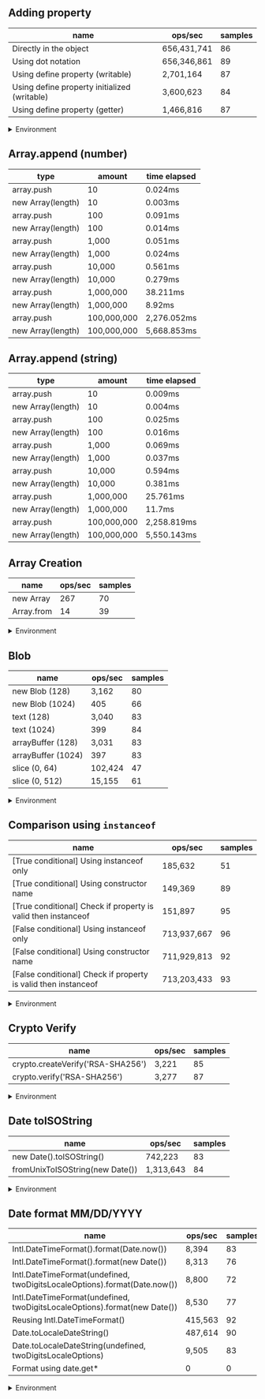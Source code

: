 ## Adding property

|name|ops/sec|samples|
|-|-|-|
|Directly in the object|656,431,741|86|
|Using dot notation|656,346,861|89|
|Using define property (writable)|2,701,164|87|
|Using define property initialized (writable)|3,600,623|84|
|Using define property (getter)|1,466,816|87|


<details>
<summary>Environment</summary>

* __Machine:__ linux x64 | 2 vCPUs | 6.8GB Mem
* __Run:__ Wed Oct 25 2023 03:36:13 GMT+0000 (Coordinated Universal Time)
</details>

<!--
{"environment":{"platform":"linux","arch":"x64","cpus":2,"totalMemory":6.7597503662109375},"benchmarks":[{"name":"Directly in the object","opsSec":656431741.1529161,"samples":6},{"name":"Using dot notation","opsSec":656346861.0132911,"samples":8},{"name":"Using define property (writable)","opsSec":2701164.2349922196,"samples":3},{"name":"Using define property initialized (writable)","opsSec":3600622.7051899326,"samples":5},{"name":"Using define property (getter)","opsSec":1466815.6521034078,"samples":4}]}-->

## Array.append (number)

|type|amount|time elapsed|
|-|-|-|
array.push|10|0.024ms
new Array(length)|10|0.003ms
array.push|100|0.091ms
new Array(length)|100|0.014ms
array.push|1,000|0.051ms
new Array(length)|1,000|0.024ms
array.push|10,000|0.561ms
new Array(length)|10,000|0.279ms
array.push|1,000,000|38.211ms
new Array(length)|1,000,000|8.92ms
array.push|100,000,000|2,276.052ms
new Array(length)|100,000,000|5,668.853ms
## Array.append (string)

|type|amount|time elapsed|
|-|-|-|
array.push|10|0.009ms
new Array(length)|10|0.004ms
array.push|100|0.025ms
new Array(length)|100|0.016ms
array.push|1,000|0.069ms
new Array(length)|1,000|0.037ms
array.push|10,000|0.594ms
new Array(length)|10,000|0.381ms
array.push|1,000,000|25.761ms
new Array(length)|1,000,000|11.7ms
array.push|100,000,000|2,258.819ms
new Array(length)|100,000,000|5,550.143ms

## Array Creation

|name|ops/sec|samples|
|-|-|-|
|new Array|267|70|
|Array.from|14|39|


<details>
<summary>Environment</summary>

* __Machine:__ linux x64 | 2 vCPUs | 6.8GB Mem
* __Run:__ Wed Oct 25 2023 03:38:53 GMT+0000 (Coordinated Universal Time)
</details>

<!--
{"environment":{"platform":"linux","arch":"x64","cpus":2,"totalMemory":6.7597503662109375},"benchmarks":[{"name":"new Array","opsSec":266.65093296363835,"samples":3},{"name":"Array.from","opsSec":14.206489465886424,"samples":1}]}-->

## Blob

|name|ops/sec|samples|
|-|-|-|
|new Blob (128)|3,162|80|
|new Blob (1024)|405|66|
|text (128)|3,040|83|
|text (1024)|399|84|
|arrayBuffer (128)|3,031|83|
|arrayBuffer (1024)|397|83|
|slice (0, 64)|102,424|47|
|slice (0, 512)|15,155|61|


<details>
<summary>Environment</summary>

* __Machine:__ linux x64 | 2 vCPUs | 6.8GB Mem
* __Run:__ Wed Oct 25 2023 03:40:51 GMT+0000 (Coordinated Universal Time)
</details>

<!--
{"environment":{"platform":"linux","arch":"x64","cpus":2,"totalMemory":6.759746551513672},"benchmarks":[{"name":"new Blob (128)","opsSec":3162.2462030464294,"samples":5},{"name":"new Blob (1024)","opsSec":404.72615829113164,"samples":2},{"name":"text (128)","opsSec":3040.054570621493,"samples":4},{"name":"text (1024)","opsSec":399.3013875205176,"samples":3},{"name":"arrayBuffer (128)","opsSec":3030.6571952450768,"samples":3},{"name":"arrayBuffer (1024)","opsSec":397.0467390444342,"samples":3},{"name":"slice (0, 64)","opsSec":102423.80338072422,"samples":4},{"name":"slice (0, 512)","opsSec":15155.401978842616,"samples":4}]}-->

## Comparison using `instanceof`

|name|ops/sec|samples|
|-|-|-|
|[True conditional] Using instanceof only|185,632|51|
|[True conditional] Using constructor name|149,369|89|
|[True conditional] Check if property is valid then instanceof |151,897|95|
|[False conditional] Using instanceof only|713,937,667|96|
|[False conditional] Using constructor name|711,929,813|92|
|[False conditional] Check if property is valid then instanceof |713,203,433|93|


<details>
<summary>Environment</summary>

* __Machine:__ linux x64 | 2 vCPUs | 6.8GB Mem
* __Run:__ Wed Oct 25 2023 03:43:10 GMT+0000 (Coordinated Universal Time)
</details>

<!--
{"environment":{"platform":"linux","arch":"x64","cpus":2,"totalMemory":6.7597503662109375},"benchmarks":[{"name":"[True conditional] Using instanceof only","opsSec":185632.31600670173,"samples":3},{"name":"[True conditional] Using constructor name","opsSec":149368.95813736125,"samples":3},{"name":"[True conditional] Check if property is valid then instanceof ","opsSec":151897.37872726395,"samples":3},{"name":"[False conditional] Using instanceof only","opsSec":713937667.4616102,"samples":7},{"name":"[False conditional] Using constructor name","opsSec":711929812.9790542,"samples":6},{"name":"[False conditional] Check if property is valid then instanceof ","opsSec":713203433.4026605,"samples":6}]}-->

## Crypto Verify

|name|ops/sec|samples|
|-|-|-|
|crypto.createVerify('RSA-SHA256')|3,221|85|
|crypto.verify('RSA-SHA256')|3,277|87|


<details>
<summary>Environment</summary>

* __Machine:__ linux x64 | 2 vCPUs | 6.8GB Mem
* __Run:__ Wed Oct 25 2023 03:45:22 GMT+0000 (Coordinated Universal Time)
</details>

<!--
{"environment":{"platform":"linux","arch":"x64","cpus":2,"totalMemory":6.7597503662109375},"benchmarks":[{"name":"crypto.createVerify('RSA-SHA256')","opsSec":3221.438889009544,"samples":4},{"name":"crypto.verify('RSA-SHA256')","opsSec":3277.2765417832443,"samples":3}]}-->

## Date toISOString

|name|ops/sec|samples|
|-|-|-|
|new Date().toISOString()|742,223|83|
|fromUnixToISOString(new Date())|1,313,643|84|


<details>
<summary>Environment</summary>

* __Machine:__ linux x64 | 2 vCPUs | 6.8GB Mem
* __Run:__ Wed Oct 25 2023 03:47:19 GMT+0000 (Coordinated Universal Time)
</details>

<!--
{"environment":{"platform":"linux","arch":"x64","cpus":2,"totalMemory":6.759746551513672},"benchmarks":[{"name":"new Date().toISOString()","opsSec":742223.13196516,"samples":4},{"name":"fromUnixToISOString(new Date())","opsSec":1313642.6560793107,"samples":6}]}-->

## Date format MM/DD/YYYY

|name|ops/sec|samples|
|-|-|-|
|Intl.DateTimeFormat().format(Date.now())|8,394|83|
|Intl.DateTimeFormat().format(new Date())|8,313|76|
|Intl.DateTimeFormat(undefined, twoDigitsLocaleOptions).format(Date.now())|8,800|72|
|Intl.DateTimeFormat(undefined, twoDigitsLocaleOptions).format(new Date())|8,530|77|
|Reusing Intl.DateTimeFormat()|415,563|92|
|Date.toLocaleDateString()|487,614|90|
|Date.toLocaleDateString(undefined, twoDigitsLocaleOptions)|9,505|83|
|Format using date.get*|0|0|


<details>
<summary>Environment</summary>

* __Machine:__ linux x64 | 2 vCPUs | 6.8GB Mem
* __Run:__ Wed Oct 25 2023 03:49:21 GMT+0000 (Coordinated Universal Time)
</details>

<!--
{"environment":{"platform":"linux","arch":"x64","cpus":2,"totalMemory":6.759746551513672},"benchmarks":[{"name":"Intl.DateTimeFormat().format(Date.now())","opsSec":8394.107159969693,"samples":6},{"name":"Intl.DateTimeFormat().format(new Date())","opsSec":8313.145912274242,"samples":4},{"name":"Intl.DateTimeFormat(undefined, twoDigitsLocaleOptions).format(Date.now())","opsSec":8799.612380016508,"samples":6},{"name":"Intl.DateTimeFormat(undefined, twoDigitsLocaleOptions).format(new Date())","opsSec":8529.568989470896,"samples":6},{"name":"Reusing Intl.DateTimeFormat()","opsSec":415563.07497700717,"samples":4},{"name":"Date.toLocaleDateString()","opsSec":487614.01498355775,"samples":3},{"name":"Date.toLocaleDateString(undefined, twoDigitsLocaleOptions)","opsSec":9505.354613297675,"samples":4},{"name":"Format using date.get*","opsSec":0,"samples":0}]}-->
